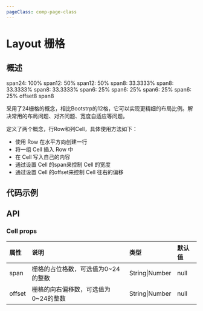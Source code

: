 ```yaml
---
pageClass: comp-page-class
---
```

# Layout 栅格

## 概述
<ClientOnly>
<row class="article-row">
    <cell span="24">span24: 100%</cell>
</row>
<row class="article-row">
    <cell span="12">span12: 50%</cell>
    <cell span="12">span12: 50%</cell>
</row>
<row class="article-row">
    <cell span="8">span8: 33.3333%</cell>
    <cell span="8">span8: 33.3333%</cell>
    <cell span="8">span8: 33.3333%</cell>
</row>
<row class="article-row">
    <cell span="6">span6: 25%</cell>
    <cell span="6">span6: 25%</cell>
    <cell span="6">span6: 25%</cell>
    <cell span="6">span6: 25%</cell>
</row>
<row class="article-row">
    <cell span="8" offset="8">offset8 span8</cell>
</row>
</ClientOnly>

采用了24栅格的概念，相比Bootstrp的12格，它可以实现更精细的布局比例。解决常用的布局问题、对齐问题、宽度自适应等问题。   

定义了两个概念，行Row和列Cell，具体使用方法如下：   
* 使用 Row 在水平方向创建一行
* 将一组 Cell 插入 Row 中
* 在 Cell 写入自己的内容
* 通过设置 Cell 的span来控制 Cell 的宽度
* 通过设置 Cell 的offset来控制 Cell 往右的偏移

## 代码示例

<ClientOnly>
<row>
    <cell span="12" class="pr-20">
        <componetTemplate title="基础用法" template="ui/templates/layout/1.html">
            <template v-slot:demo>
                <row class="article-row">
                    <cell span="24">span24</cell>
                </row>
                <row class="article-row">
                    <cell span="12">span12</cell>
                    <cell span="12">span12</cell>
                </row>
            </template>
            <template v-slot:description>
                <p>水平排列的布局，Cell必须放在Row里面</p>
            </template>
        </componetTemplate>
    </cell>
    <cell span="12" class="pl-20">
        <componetTemplate title="向右偏移" template="ui/templates/layout/2.html">
            <template v-slot:demo>
                <row class="article-row">
                    <cell span="24">span24</cell>
                </row>
                <row class="article-row">
                    <cell span="12">span12</cell>
                    <cell span="12">span12</cell>
                </row>
            </template>
            <template v-slot:description>
                <p>通过设置offset属性，将列进行右偏移，偏移栅格数为offset的值</p>
            </template>
        </componetTemplate>
    </cell>
</row>
</ClientOnly>

## API

### Cell props

| 属性           | 说明                       | 类型     |        默认值                                          |
|:--------------|:--------------------------|:--------|:-----------------------------------------------------|
| span          | 栅格的占位格数，可选值为0~24的整数  | String\|Number  |        null              |
| offset        | 栅格的向右偏移数，可选值为0~24的整数 | String\|Number   |                     null                        |

